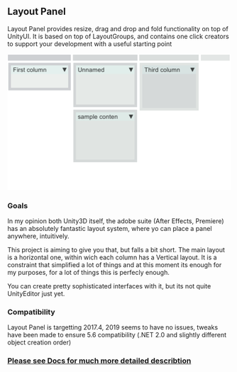
## Layout Panel

Layout Panel provides resize, drag and drop and fold functionality on top of UnityUI. It is based on top of LayoutGroups, and contains one click creators to support your development with a useful starting point



![IntroAnim](./Docs/Images/introgif.gif "Intro Anim")

### Goals

In my opinion both Unity3D itself, the adobe suite (After Effects, Premiere) has an absolutely fantastic layout system, where yo can place a panel anywhere, intuitively. 

This project is aiming to give you that, but falls a bit short. The main layout is a horizontal one, within wich each column has a Vertical layout. It is a constraint that simplified a lot of things and at this moment its enough for my purposes, for a lot of things this is perfecly enough.

You can create pretty sophisticated interfaces with it, but its not quite UnityEditor just yet.

### Compatibility
Layout Panel is targetting 2017.4, 2019 seems to have no issues,  tweaks have been made to ensure 5.6 compatibility (.NET 2.0 and slightly different object creation order) 

### [Please see Docs for much more detailed describtion](./Docs/LayoutPanel.md)

